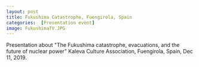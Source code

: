 ```yaml
---
layout: post 
title: Fukushima Catastrophe, Fuengirola, Spain
categories:  [Presentation event] 
image: FukushimaTV.JPG
---
```

Presentation about "The Fukushima catastrophe, evacuations, and the future of nuclear power" Kaleva Culture Association, Fuengirola, Spain, Dec 11, 2019.
